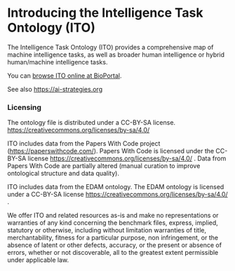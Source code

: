 # Introducing the Intelligence Task Ontology (ITO)

The Intelligence Task Ontology (ITO) provides a comprehensive map of machine intelligence tasks, as well as broader human intelligence or hybrid human/machine intelligence tasks.

You can [browse ITO online at BioPortal](https://bioportal.bioontology.org/ontologies/ITO/?p=classes&conceptid=https%3A%2F%2Fai-strategies.org%2Fontology%2FProcess).

See also https://ai-strategies.org

### Licensing

The ontology file is distributed under a CC-BY-SA license. https://creativecommons.org/licenses/by-sa/4.0/

ITO includes data from the Papers With Code project (https://paperswithcode.com/). Papers With Code is licensed under the CC-BY-SA license https://creativecommons.org/licenses/by-sa/4.0/ . Data from Papers With Code are partially altered (manual curation to improve ontological structure and data quality).

ITO includes data from the EDAM ontology. The EDAM ontology is licensed under a CC-BY-SA license https://creativecommons.org/licenses/by-sa/4.0/ .

We offer ITO and related resources as-is and make no representations or warranties of any kind concerning the benchmark files, express, implied, statutory or otherwise, including without limitation warranties of title, merchantability, fitness for a particular purpose, non infringement, or the absence of latent or other defects, accuracy, or the present or absence of errors, whether or not discoverable, all to the greatest extent permissible under applicable law.




